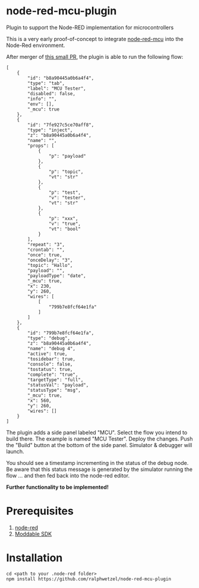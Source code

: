 # node-red-mcu-plugin
Plugin to support the Node-RED implementation for microcontrollers

This is a very early proof-of-concept to integrate [node-red-mcu](https://github.com/phoddie/node-red-mcu) into the Node-Red environment.

After merger of [this small PR](https://github.com/phoddie/node-red-mcu/pull/15), the plugin is able to run the following flow:

```
[
    {
        "id": "b8a90445a0b6a4f4",
        "type": "tab",
        "label": "MCU Tester",
        "disabled": false,
        "info": "",
        "env": [],
        "_mcu": true
    },
    {
        "id": "7fe927c5ce70aff8",
        "type": "inject",
        "z": "b8a90445a0b6a4f4",
        "name": "",
        "props": [
            {
                "p": "payload"
            },
            {
                "p": "topic",
                "vt": "str"
            },
            {
                "p": "test",
                "v": "tester",
                "vt": "str"
            },
            {
                "p": "xxx",
                "v": "true",
                "vt": "bool"
            }
        ],
        "repeat": "3",
        "crontab": "",
        "once": true,
        "onceDelay": "3",
        "topic": "Hallo",
        "payload": "",
        "payloadType": "date",
        "_mcu": true,
        "x": 230,
        "y": 260,
        "wires": [
            [
                "799b7e8fcf64e1fa"
            ]
        ]
    },
    {
        "id": "799b7e8fcf64e1fa",
        "type": "debug",
        "z": "b8a90445a0b6a4f4",
        "name": "debug 4",
        "active": true,
        "tosidebar": true,
        "console": false,
        "tostatus": true,
        "complete": "true",
        "targetType": "full",
        "statusVal": "payload",
        "statusType": "msg",
        "_mcu": true,
        "x": 560,
        "y": 260,
        "wires": []
    }
]
```

The plugin adds a side panel labeled "MCU".
Select the flow you intend to build there. The example is named "MCU Tester".
Deploy the changes.
Push the "Build" button at the bottom of the side panel.
Simulator & debugger will launch.

You should see a timestamp incrementing in the status of the debug node.
Be aware that this status message is generated by the simulator running the flow ... and then fed back into the node-red editor.

**Further functionality to be implemented!**

# Prerequisites
1) [node-red](https://www.nodered.org)
2) [Moddable SDK](https://github.com/Moddable-OpenSource/moddable)

# Installation

```
cd <path to your .node-red folder>
npm install https://github.com/ralphwetzel/node-red-mcu-plugin
```
